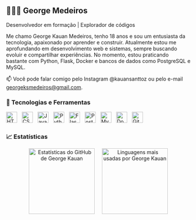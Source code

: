 ## 👨🏻‍💻 George Medeiros
Desenvolvedor em formação | Explorador de códigos

Me chamo George Kauan Medeiros, tenho 18 anos e sou um entusiasta da tecnologia, apaixonado por aprender e construir. Atualmente estou me aprofundando em desenvolvimento web e sistemas, sempre buscando evoluir e compartilhar experiências. No momento, estou praticando bastante com Python, Flask, Docker e bancos de dados como PostgreSQL e MySQL.

📫 Você pode falar comigo pelo Instagram @kauansanttoz ou pelo e-mail georgeksmedeiros@gmail.com.
### 🚀 Tecnologias e Ferramentas

<img align="left" alt="HTML" title="HTML" width="30px" style="padding-right: 10px;" src="https://cdn.jsdelivr.net/gh/devicons/devicon@latest/icons/html5/html5-original.svg" /> <img align="left" alt="CSS" title="CSS" width="30px" style="padding-right: 10px;" src="https://cdn.jsdelivr.net/gh/devicons/devicon@latest/icons/css3/css3-original.svg" /> <img align="left" alt="JavaScript" title="JavaScript" width="30px" style="padding-right: 10px;" src="https://cdn.jsdelivr.net/gh/devicons/devicon@latest/icons/javascript/javascript-original.svg" /> <img align="left" alt="Python" title="Python" width="30px" style="padding-right: 10px;" src="https://cdn.jsdelivr.net/gh/devicons/devicon@latest/icons/python/python-original.svg" /> <img align="left" alt="Flask" title="Flask" width="30px" style="padding-right: 10px;" src="https://cdn.jsdelivr.net/gh/devicons/devicon@latest/icons/flask/flask-original.svg" /> <img align="left" alt="PostgreSQL" title="PostgreSQL" width="30px" style="padding-right: 10px;" src="https://cdn.jsdelivr.net/gh/devicons/devicon@latest/icons/postgresql/postgresql-original.svg" /> <img align="left" alt="MySQL" title="MySQL" width="30px" style="padding-right: 10px;" src="https://cdn.jsdelivr.net/gh/devicons/devicon@latest/icons/mysql/mysql-original.svg" /> <img align="left" alt="Docker" title="Docker" width="30px" style="padding-right: 10px;" src="https://cdn.jsdelivr.net/gh/devicons/devicon@latest/icons/docker/docker-original.svg" /> <img align="left" alt="Git" title="Git" width="30px" style="padding-right: 10px;" src="https://cdn.jsdelivr.net/gh/devicons/devicon@latest/icons/git/git-original.svg" />

<br/> <br/>
### 📈 Estatísticas
<div align="center" style="display: flex; justify-content: center; gap: 20px; flex-direction: row;">
  <img 
    alt="Estatísticas do GitHub de George Kauan" 
    height="180" 
    src="https://github-readme-stats.vercel.app/api?username=kzinge&show_icons=true&theme=tokyonight&locale=pt-br" 
  />
  <img 
    alt="Linguagens mais usadas por George Kauan" 
    height="180" 
    src="https://github-readme-stats.vercel.app/api/top-langs/?username=kzinge&theme=tokyonight&layout=compact&custom_title=Tecnologias&langs_count=8" 
  />
</div>
